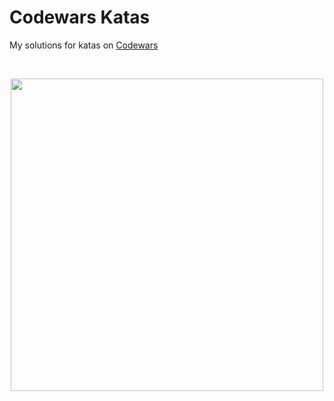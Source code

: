 # Codewars Katas

My solutions for katas on [Codewars](https://www.codewars.com/)

<br>

<p align="center">
  <img src="https://www.qualified.io/shared/images/codewars-black-large-24a9d355.png" width="500px">
</p>